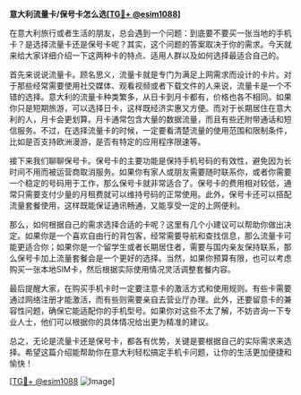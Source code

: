 **意大利流量卡/保号卡怎么选[[TG💪+ @esim1088](https://t.me/s/esim1088)]**

在意大利旅行或者生活的朋友，总会遇到一个问题：到底要不要买一张当地的手机卡？是选择流量卡还是保号卡呢？其实，这个问题的答案取决于你的需求。今天就来给大家详细介绍一下这两种卡的特点、适用人群以及如何选择最适合自己的。

首先来说说流量卡。顾名思义，流量卡就是专门为满足上网需求而设计的卡片。对于那些经常需要使用社交媒体、观看视频或者下载文件的人来说，流量卡是一个不错的选择。意大利的流量卡种类繁多，从日卡到月卡都有，价格也各不相同。如果你只是短期旅游，可以选择日卡，这样既经济实惠又方便。而对于长期居住在意大利的人，月卡会更划算。月卡通常包含大量的数据流量，而且有些还附带通话和短信服务。不过，在选择流量卡的时候，一定要看清楚流量的使用范围和限制条件，比如是否支持欧洲漫游，是否有特定的应用程序限速等。

接下来我们聊聊保号卡。保号卡的主要功能是保持手机号码的有效性，避免因为长时间不用而被运营商取消服务。如果你有家人或朋友需要随时联系你，或者你需要一个稳定的号码用于工作，那么保号卡就非常适合了。保号卡的费用相对较低，通常只需要支付少量的月租费就可以维持号码的正常使用。此外，保号卡还可以搭配流量套餐使用，这样既能保证通讯畅通，又能享受一定的上网便利。

那么，如何根据自己的需求选择合适的卡呢？这里有几个小建议可以帮助你做出决定。如果你是一个喜欢自由行的背包客，经常需要导航和查找信息，那么流量卡可能更适合你；如果你是一个留学生或者长期居住者，需要与国内亲友保持联系，那么保号卡加上流量套餐会是一个更好的选择。当然，如果你预算有限，也可以考虑购买一张本地SIM卡，然后根据实际使用情况灵活调整套餐内容。

最后提醒大家，在购买手机卡时一定要注意卡的激活方式和使用规则。有些卡需要通过网络注册才能激活，而有些则需要亲自去营业厅办理。此外，还要留意卡的兼容性问题，确保它能适配你的手机型号。如果你对这些不太了解，不妨咨询一下专业人士，他们可以根据你的具体情况给出更为精准的建议。

总之，无论是流量卡还是保号卡，都各有优势，关键是要根据自己的实际需求来选择。希望这篇介绍能帮助你在意大利轻松搞定手机卡问题，让你的生活更加便捷和愉快！

[[TG💪+ @esim1088](https://t.me/s/esim1088) ![Image](https://i.postimg.cc/4NQfJmqS/Snipaste-2025-05-13-00-14-12.png)]